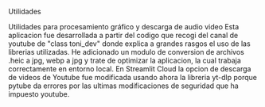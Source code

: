 Utilidades

Utilidades para procesamiento gráfico y descarga de audio video Esta aplicacion fue desarrollada a partir del codigo que recogi del canal de youtube de "class toni_dev" donde explica a grandes rasgos el uso de las librerias utilizadas. He adicionado un modulo de conversion de archivos .heic a jpg, webp a jpg y trate de optimizar la aplicacion, la cual trabaja correctamente en entorno local. En Streamlit Cloud la opcion de descarga de videos de Youtube fue modificada usando ahora la libreria yt-dlp porque pytube da errores por las ultimas modificaciones de seguridad que ha impuesto youtube.